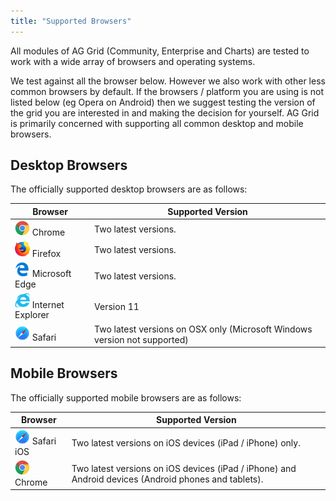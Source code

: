 ```yaml
---
title: "Supported Browsers"
---
```


All modules of AG Grid (Community, Enterprise and Charts) are tested to work with a wide array of browsers and operating systems.


We test against all the browser below. However we also work with other less common browsers by default. If the browsers / platform you are using is not listed below (eg Opera on Android) then we suggest testing the version of the grid you are interested in and making the decision for yourself. AG Grid is primarily concerned with supporting all common desktop and mobile browsers.

## Desktop Browsers

The officially supported desktop browsers are as follows:

<style>
    img {
        width: 24px;
    }
</style>

| Browser                                                                 | Supported Version                                                         |
| ----------------------------------------------------------------------- | ------------------------------------------------------------------------- |
| ![Chrome](resources/chrome.svg) Chrome                                  | Two latest versions.                                                      |
| ![Firefox](resources/firefox.svg) Firefox                               | Two latest versions.                                                      |
| ![Microsoft Edge](resources/edge.svg) Microsoft Edge                    | Two latest versions.                                                      |
| ![Internet Explorer](resources/internet_explorer.svg) Internet Explorer | Version 11                                                                |
| ![Safari](resources/safari.svg) Safari                                  | Two latest versions on OSX only (Microsoft Windows version not supported) |

## Mobile Browsers

The officially supported mobile browsers are as follows:

| Browser | Supported Version |
| ------- | ----------------- |
| ![Safari iOS](resources/safari.svg) Safari iOS | Two latest versions on iOS devices (iPad / iPhone) only. |
| ![Chrome](resources/chrome.svg) Chrome | Two latest versions on iOS devices (iPad / iPhone) and Android devices (Android phones and tablets). |